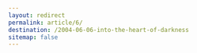 ```yaml
---
layout: redirect
permalink: article/6/
destination: /2004-06-06-into-the-heart-of-darkness
sitemap: false
---
```

